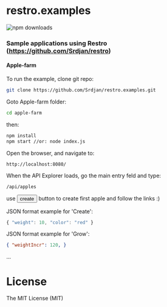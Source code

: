 # restro.examples

![npm downloads](https://img.shields.io/npm/dm/restro.svg)

### Sample applications using Restro (https://github.com/Srdjan/restro)

#### Apple-farm

To run the example, clone git repo: 
    
```sh
git clone https://github.com/Srdjan/restro.examples.git
```

Goto Apple-farm folder:

```sh
cd apple-farm
```

then:

```sh
npm install
npm start //or: node index.js
```

Open the browser, and navigate to: 

<code>http://localhost:8080/</code>

When the API Explorer loads, go the main entry feld and type: 

<code>/api/apples</code>

use <button>create</button> button to create first apple and follow the links :)

JSON format example for 'Create': 
```javascript
{ "weight": 10, "color": "red" }
```
JSON format example for 'Grow': 
```json
{ "weightIncr": 120, }
```
...

# License

The MIT License (MIT)
